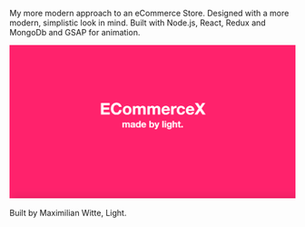 My more modern approach to an eCommerce Store. Designed with a more modern, simplistic look in mind. Built with Node.js, React, Redux and MongoDb and GSAP for animation.

![Screenshot](Screenshot.png)

Built by Maximilian Witte, Light.